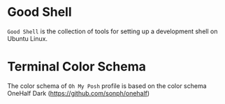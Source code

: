 # Good Shell

`Good Shell` is the collection of tools for setting up a development shell on Ubuntu Linux.

# Terminal Color Schema

The color schema of `Oh My Posh` profile is based on the color schema OneHalf Dark (https://github.com/sonph/onehalf)
